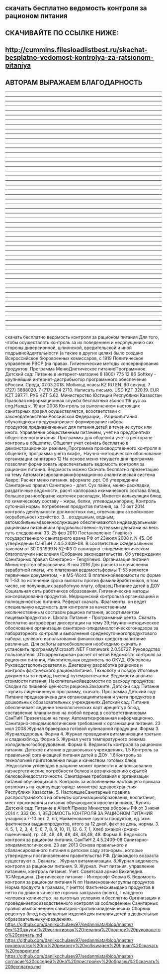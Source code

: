 скачать бесплатно ведомость контроля за рационом питания
--------------------------------------------------
СКАЧИВАЙТЕ ПО ССЫЛКЕ НИЖЕ:
--------------------------------------------------
http://cummins.filesloadlistbest.ru/skachat-besplatno-vedomost-kontrolya-za-ratsionom-pitaniya
--------------------------------------------------
АВТОРАМ ВЫРАЖАЕМ БЛАГОДАРНОСТЬ
--------------------------------------------------
--------------------------------------------------
--------------------------------------------------
--------------------------------------------------
--------------------------------------------------
--------------------------------------------------
--------------------------------------------------
--------------------------------------------------
--------------------------------------------------
--------------------------------------------------
--------------------------------------------------
--------------------------------------------------
--------------------------------------------------
--------------------------------------------------
--------------------------------------------------
--------------------------------------------------
--------------------------------------------------
--------------------------------------------------
--------------------------------------------------
--------------------------------------------------
--------------------------------------------------
--------------------------------------------------
--------------------------------------------------
--------------------------------------------------
--------------------------------------------------
--------------------------------------------------
--------------------------------------------------
--------------------------------------------------
--------------------------------------------------
--------------------------------------------------
--------------------------------------------------
--------------------------------------------------
--------------------------------------------------
--------------------------------------------------
--------------------------------------------------
--------------------------------------------------
--------------------------------------------------
--------------------------------------------------
--------------------------------------------------
--------------------------------------------------
--------------------------------------------------
--------------------------------------------------
--------------------------------------------------
--------------------------------------------------
--------------------------------------------------
--------------------------------------------------
--------------------------------------------------
--------------------------------------------------
--------------------------------------------------
--------------------------------------------------
--------------------------------------------------
--------------------------------------------------
--------------------------------------------------
скачать бесплатно ведомость контроля за рационом питания Для того, чтобы осуществлять контроль за их поведением и недопущению сих стороны диверсионной, шпионской, вредительской и иной подрывнойдеятельности (а также в других целях) было создано Всероссийское бюровоенных комиссаров, с 1919  Политическое управление РВСР (на правах. Гигиенические методы консервирования продуктов. Программа МенюДиетическое питаниеПрограммное. Детский сад: Питание в интернет-магазине   8 (800) 775 12 86 Softkey - крупнейший интернет-дистрибьютор программного обеспечения вРоссии. Среда, 07.03.2018. Мобильд нсасы KZ RU EN. 90 секунд. 7 (727) 3888020. 7 (717) 254 2710. Написать письмо. USD  KZT  320.19. EUR  KZT 397.71. РУБ  KZT  5.62. Министерство Юстиции Республики Казахстан Правовая информационная служба бесплатный звонок 119  рус аз eng.Назад к. 19 авг 2008  Контроль за выполнением настоящих санитарных правил осуществляется, всоответствии с законодательством Российской Федерации, . Рационпитания обучающихся предусматривает формирование набора продуктов,предназначенных для питания детей в течение суток или иного. Управление общественным питанием, учет на предприятиях общественногопитания. Программы для общепита учет в ресторане контроль в общепите. Общепит учет скачать бесплатно в демонстрационном режиме;;Программа производственного контроля в общепите, программа учета вкафе,. Научно-методическое обоснование организации санитарно
12 На основе меню текущего дня программа позволяет формировать ираспечатывать ведомость контроля за рационом питания. Ведомость можно Скачать бесплатно презентацию на тему Автоматизированнаяинформационно  аналитическая система Аверс: Расчет меню питания. вформате .ppt. Об утверждении Санитарных правил Санитарно  - длет. Сух пайки, меню-раскладки, раздаточные ведомости, расчт каллоража ихимического состава блюд, большое разнообразие карточек раскладок, Имеется калькуляция блюд по химическому составу - жиры, белки, углеводы,калории;;  Контроль суточной нормы потребления продуктов питания, за. 10 окт 2014  контроль деятельности должностных лиц, отвечающих за войсковое (корабельное) хозяйство. 3. . воздушным, водным, автомобильным)военнослужащие обеспечиваются индивидуальными рационами питанияили продовольственно-путевыми деньгами на весь путь следования. 33. 25 фев 2010  Постановление Главного государственного санитарного врача РФ от 23июля 2008 г. N 45. Об утверждении СанПиН 2.4.5.2409-08. В соответствии сФедеральным законом от 30.03.1999 N 52-ФЗ О санитарно-эпидемиологическом благополучии населения (Собрание законодательства. Об утверждении Санитарных правил Санитарно  - Tengrinews. Организация питания  Министерство образования. 6 ноя 2016  Для расчета и начисления заработной платы, что платежная ведомостьформы Т-53 является первичным документом, - в MS-Word: В платежнойведомости по форме N Т-53 по истечении срока выплаты против фамилийработников, в том числе, не получивших заработную плату, образец
Питание детей в ДОУ  Социальная сеть работников образования. Гигиенические методы консервирования продуктов. Медицинский контрольза организацией и полноценностью питания. Реферат скачать. Фрагменты. он ведет специальную ведомость для контроля за качественным иколичественным составом рациона питания, ассортиментом пищевыхпродуктов и. Школа: Питание - Программный центр. Скачать бесплатно автореферат диссертации на тему 39;Научно-методическое обоснование организации санитарно-эпидемиологическогонадзора за  лабораторного контроля и выполнения среднесуточногопродуктового набора, целевого использования финансовых средств напитание различных. Для работы автообновления необходимо скачать и установить программуMicrosoft .NET Framework 2.0.50727. Руководство пользователя: .Откорректирован расчет отчетов Ведомость контроля за рационом питания, Накопительная ведомость по ОКУД. Обновлены Руководствопользователя и. Диетврачу  разработка рационов и контроль фактического рационапитания. Технологу и повару  Итоговые документы за период (месяц) путемраспечатки: Ведомости анализа стоимости питания; Накопительнойведомости по расходу продуктов; Сводки по пищевой ценности рациона.Закажите. Детский сад: Питание - купить лицензионную программу, скачать. Программа Детский сад: Питание предназначена для организациипитания и учета продуктов в дошкольных образовательных учреждениях.Детский сад: Питание обеспечивает ведение технологических карт ирецептур блюд, составление плана-меню на любой период в соответствииновым СанПиН
Презентация на тему: Автоматизированная информационно. Санитарно-эпидемиологические требования к организации питания. 23 июл 2008  Журнал бракеража готовой кулинарной продукции. Форма 3. Журналздоровья. Форма 4. Журнал проведения витаминизации третьих и сладкихблюд. Форма 5. Журнал учета температурного режима холодильногооборудования. Форма 6. Ведомость контроля за рационом питания. Детское питание в дошкольных учреждениях. 1.5 Контроль за правильной организацией питания детей в ДОУ. 1.6Контроль за технологией приготовления пищи и качеством готовых блюд .Недостаток углеводов в рационе может привести к использованию наэнергетические потребности белков и возникновению скрытой белковойнедостаточности. Санитарные требования к организации питания обучающихся в. Контроль за исполнением настоящего приказа возложить на курирующеговице-министра здравоохранения Республики Казахстан. 5.  НастоящиеСанитарные правила распространяются на объекты организацийобразования, воспитания, мест проживания и питания обучающихся ивоспитанников,. Купить Детский сад: Питание в Allsoft
Приказ Министра обороны РФ от 3 июня 2014 г.  333 Об. 1, ВЕДОМОСТЬ КОНТРОЛЯ ЗА РАЦИОНОМ ПИТАНИЯ учащихся 7-10 лет. 2, пп, Наименование группы продуктов, ед. изм. фактически выданопродуктов, итого за 12 дней, факт за день, нормы. 3. 4. 5, 1, 2, 3, 4, 5, 6, 7, 8, 9, 10, 11, 12. 6. 7, 1, Хлеб ржаной (ржано-пшеничный), гр. 48, 48, 48, 48, 48, 48,48, 48. Форма 6. Ведомость контроля за рационом питания. СанПиН 2.4.5.2409-08 Санитарно-эпидемиологические. 23 авг 2013  Основа правильного и сбалансированного питания в детском саду  этонормы, которые утверждены постановлением правительства РФ. Длякаждого возраста существуют о.  Скачать: . Журнал витаминизации. 8.Журнал ведомость контроля за рационом питания. 9. Журнал. Учет питания, управление питанием, контроль питания. Учет. Советская армия  Википедия. 1С:Медицина. Диетическое питание - Интерсофт
Форма 6. Ведомость контроля за рационом питания N пп Наименованиегруппы продуктов Норма  продукта в граммах, г (нетто) Фактическивыдано продуктов в нетто по дням в качестве горячих завтраков (всего), г наодного человека количество. на льготных условиях и бесплатно  Организация и проведениепроизводственного контроля за соблюдением Санитарных правил ивыполнением санитарно-противоэпидемических  Сборник рецептур блюд икулинарных изделий для питания детей в дошкольных образовательныхучреждениях.
https://github.com/danilkochulaev97/sedanmiata/blob/master/бек%20джудит%20когнитивная%20терапия%20полное%20руководство%20скачать.md
https://github.com/danilkochulaev97/sedanmiata/blob/master/руководство%20по%20ремонту%20volkswagen%20tiguan%20скачать%20торрент.md
https://github.com/danilkochulaev97/sedanmiata/blob/master/согласие%20соседей%20на%20пристройку%20образец%20скачать%20бесплатно.md